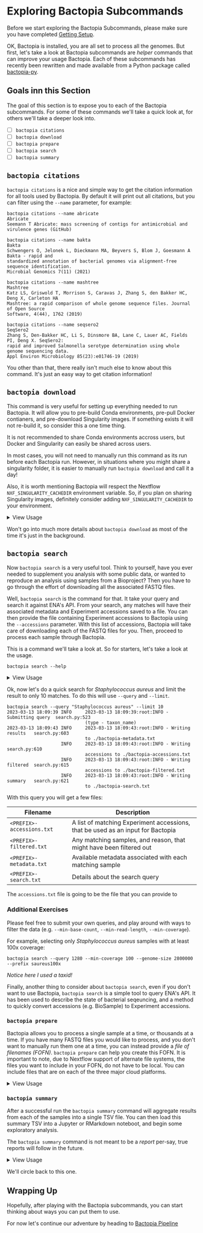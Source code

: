 # Exploring Bactopia Subcommands

Before we start exploring the Bactopia Subcommands, please make sure you have completed
[Getting Setup](/workshop/01-getting-setup.md).

OK, Bactopia is installed, you are all set to process all the genomes. But first, let's
take a look at Bactopia subcommands are *helper* commands that can improve your usage
Bactopia. Each of these subcommands has recently been rewritten and made available from
a Python package called [bactopia-py](https://github.com/bactopia/bactopia-py). 

## Goals inn this Section

The goal of this section is to expose you to each of the Bactopia subcommands. For some of
these commands we'll take a quick look at, for others we'll take a deeper look into. 

- [ ] `bactopia citations`
- [ ] `bactopia download`
- [ ] `bactopia prepare`
- [ ] `bactopia search`
- [ ] `bactopia summary`

## `bactopia citations`

`bactopia citations` is a nice and simple way to get the citation information for all tools
used by Bactopia. By default it will print out all citations, but you can filter using the
`--name` parameter, for example:

```{bash}
bactopia citations --name abricate
Abricate
Seemann T Abricate: mass screening of contigs for antimicrobial and virulence genes (GitHub)

bactopia citations --name bakta
Bakta
Schwengers O, Jelonek L, Dieckmann MA, Beyvers S, Blom J, Goesmann A Bakta - rapid and
standardized annotation of bacterial genomes via alignment-free sequence identification.
Microbial Genomics 7(11) (2021)

bactopia citations --name mashtree
Mashtree
Katz LS, Griswold T, Morrison S, Caravas J, Zhang S, den Bakker HC, Deng X, Carleton HA
Mashtree: a rapid comparison of whole genome sequence files. Journal of Open Source
Software, 4(44), 1762 (2019)

bactopia citations --name seqsero2
SeqSero2
Zhang S, Den-Bakker HC, Li S, Dinsmore BA, Lane C, Lauer AC, Fields PI, Deng X. SeqSero2:
rapid and improved Salmonella serotype determination using whole genome sequencing data.
Appl Environ Microbiology 85(23):e01746-19 (2019)
```

You other than that, there really isn't much else to know about this command. It's just an
easy way to get citation information!

## `bactopia download`

This command is very useful for setting up everything needed to run Bactopia. It will allow
you to pre-build Conda environments, pre-pull Docker contianers, and pre-download Singularity
images. If something exists it will not re-build it, so consider this a one time thing.

It is not recommended to share Conda environments accross users, but Docker and Singularity
can easily be shared across users.

In most cases, you will not need to manually run this command as its run before each Bactopia
run. However, in situations where you might share a singularity folder, it is easier to
manually run `bactopia download` and call it a day!

Also, it is worth mentioning Bactopia will respect the Nextflow `NXF_SINGULARITY_CACHEDIR`
environment variable. So, if you plan on sharing Singularity images, definitely consider
adding `NXF_SINGULARITY_CACHEDIR` to your environment.

<details>
  <summary>View Usage</summary>

  ```{bash}
  bactopia download --help

   Usage: bactopia-download [OPTIONS] [UNKNOWN]...

   Builds Bactopia environments for use with Nextflow.

  ╭─ Required Options ───────────────────────────────────────────────────────────────────────╮
  │ *  --bactopia    TEXT  Directory where Bactopia results are stored [required]            │
  ╰──────────────────────────────────────────────────────────────────────────────────────────╯
  ╭─ Build Related Options ──────────────────────────────────────────────────────────────────╮
  │ --envtype                       [conda|docker|singularity|  The type of environment to   │
  │                                 all]                        build.                       │
  │                                                             [default: conda]             │
  │ --wf                            TEXT                        Build a environment for a    │
  │                                                             the given workflow           │
  │                                                             [default: bactopia]          │
  │ --condadir                      TEXT                        Directory to create Conda    │
  │                                                             environments                 │
  │                                                             (NXF_CONDA_CACHEDIR env      │
  │                                                             variable takes precedence)   │
  │                                                             [default:                    │
  │                                                             /home/robert_petit/.bactopi… │
  │ --use_conda                                                 Use Conda for building Conda │
  │                                                             environments instead of      │
  │                                                             Mamba                        │
  │ --singularity_cache             TEXT                        Directory to download        │
  │                                                             Singularity images           │
  │                                                             (NXF_SINGULARITY_CACHEDIR    │
  │                                                             env variable takes           │
  │                                                             precedence)                  │
  │                                                             [default:                    │
  │                                                             /home/robert_petit/.bactopi… │
  │ --singularity_pull_docker_c…                                Force conversion of Docker   │
  │                                                             containers, instead          │
  │                                                             downloading Singularity      │
  │                                                             images directly              │
  │ --force_rebuild                                             Force overwrite of existing  │
  │                                                             pre-built environments.      │
  │ --max_retry                     INTEGER                     Maximum times to attempt     │
  │                                                             creating Conda environment.  │
  │                                                             (Default: 3)                 │
  ╰──────────────────────────────────────────────────────────────────────────────────────────╯
  ╭─ Additional Options ─────────────────────────────────────────────────────────────────────╮
  │ --verbose      Print debug related text.                                                 │
  │ --silent       Only critical errors will be printed.                                     │
  │ --version      Show the version and exit.                                                │
  │ --help         Show this message and exit.                                               │
  ╰──────────────────────────────────────────────────────────────────────────────────────────╯
  ╭─ Options ────────────────────────────────────────────────────────────────────────────────╮
  │ --build-all         Builds all environments for Bactopia workflows                       │
  │ --build-nfcore      Builds all nf-core related environments                              │
  ╰──────────────────────────────────────────────────────────────────────────────────────────╯
  ```
 
</details>
 
Won't go into much more details about `bactopia download` as most of the time it's just in the
background.

## `bactopia search`

Now `bactopia search` is a very useful tool. Think to yourself, have you ever needed to supplement
you analysis with some public data, or wanted to reproduce an analysis using samples from a Bioproject?
Then you have to go through the effort of downloading all the associated FASTQ files.

Well, `bactopia search` is the command for that. It take your query and search it against ENA's API.
From your search, any matches will have their associated metadata and Experiment accessions saved to
a file. You can then provide the file containing Experiment accessions to Bactopia using the
`--accessions` parameter. With this list of accessions, Bactopia will take care of downloading each of the
FASTQ files for you. Then, proceed to process each sample through Bactopia.

This is a command we'll take a look at. So for starters, let's take a look at the usage.

```{bash}
bactopia search --help
```

<details>
  <summary>View Usage</summary>

  ```{bash}
  bactopia search --help

   Usage: bactopia-search [OPTIONS]

   Query against ENA and SRA for public accessions to process with Bactopia

  ╭─ Required Options ───────────────────────────────────────────────────────────────────────╮
  │ *  --query  -q  TEXT  Taxon ID or Study, BioSample, or Run accession (can also be comma  │
  │                       separated or a file of accessions)                                 │
  │                       [required]                                                         │
  ╰──────────────────────────────────────────────────────────────────────────────────────────╯
  ╭─ Query Options ──────────────────────────────────────────────────────────────────────────╮
  │ --exact-taxon                     Exclude Taxon ID descendants                           │
  │ --limit             -l   INTEGER  Maximum number of results (per query) to return        │
  │                                   [default: 1000000]                                     │
  │ --accession-limit   -al  INTEGER  Maximum number of accessions to query at once          │
  │                                   [default: 5000]                                        │
  │ --biosample-subset       INTEGER  If a BioSample has multiple Experiments, maximum       │
  │                                   number to randomly select (0 = disabled)               │
  │                                   [default: 0]                                           │
  ╰──────────────────────────────────────────────────────────────────────────────────────────╯
  ╭─ Filtering Options ──────────────────────────────────────────────────────────────────────╮
  │ --min-base-count   -mbc  INTEGER  Filters samples based on minimum base pair count (0 =  │
  │                                   disabled)                                              │
  │                                   [default: 0]                                           │
  │ --min-read-length  -mrl  INTEGER  Filters samples based on minimum mean read length (0 = │
  │                                   disabled)                                              │
  │                                   [default: 0]                                           │
  │ --min-coverage     -mc   INTEGER  Filter samples based on minimum coverage (requires     │
  │                                   --genome_size, 0 = disabled)                           │
  │                                   [default: 0]                                           │
  ╰──────────────────────────────────────────────────────────────────────────────────────────╯
  ╭─ Additional Options ─────────────────────────────────────────────────────────────────────╮
  │ --genome-size  -gsize  INTEGER  Genome size to be used for all samples, and for          │
  │                                 calculating min coverage                                 │
  │                                 [default: 0]                                             │
  │ --outdir       -o      TEXT     Directory to write output [default: ./]                  │
  │ --prefix       -p      TEXT     Prefix to use for output file names [default: bactopia]  │
  │ --force                         Overwrite existing reports                               │
  │ --verbose                       Increase the verbosity of output                         │
  │ --silent                        Only critical errors will be printed                     │
  │ --version      -V               Show the version and exit.                               │
  │ --help                          Show this message and exit.                              │
  ╰──────────────────────────────────────────────────────────────────────────────────────────╯
  ```

</details>

Ok, now let's do a quick search for *Staphylococcus aureus* and limit the result to only 10 matches.
To do this will use `--query` and `--limit`.

```{bash}
bactopia search --query "Staphylococcus aureus" --limit 10
2023-03-13 18:09:39 INFO     2023-03-13 18:09:39:root:INFO - Submitting query  search.py:523
                             (type - taxon_name)
2023-03-13 18:09:43 INFO     2023-03-13 18:09:43:root:INFO - Writing results   search.py:603
                             to ./bactopia-metadata.txt
                    INFO     2023-03-13 18:09:43:root:INFO - Writing           search.py:610
                             accessions to ./bactopia-accessions.txt
                    INFO     2023-03-13 18:09:43:root:INFO - Writing filtered  search.py:615
                             accessions to ./bactopia-filtered.txt
                    INFO     2023-03-13 18:09:43:root:INFO - Writing summary   search.py:621
                             to ./bactopia-search.txt
```

With this query you will get a few files:

| Filename                  | Description                                                                     |
|---------------------------|---------------------------------------------------------------------------------|
| `<PREFIX>-accessions.txt` | A list of matching Experiment accessions, that be used as an input for Bactopia |
| `<PREFIX>-filtered.txt`   | Any matching samples, and reason, that might have been filtered out             |
| `<PREFIX>-metadata.txt`   | Available metadata associated with each matching sample                         |
| `<PREFIX>-search.txt`     | Details about the search query                                                  |

The `accessions.txt` file is going to be the file that you can provide to 

### Additional Exercises

Please feel free to submit your own queries, and play around with ways to filter the data
(e.g. `--min-base-count`, `--min-read-length`, `--min-coverage`).

For example, selecting only *Staphylococcus aureus* samples with at least 100x coverage:

```{bash}
bactopia search --query 1280 --min-coverage 100 --genome-size 2800000 --prefix saureus100x
```

*Notice here I used a taxid!*

Finally, another thing to consider about `bactopia search`, even if you don't want to use Bactopia, `bactopia search`
is a simple tool to query ENA's API. It has been used to describe the state of bacterial seqeuncing, and a
method to quickly convert accessions (e.g. BioSample) to Experiment accessions.


### `bactopia prepare`

Bactopia allows you to process a single sample at a time, or thousands at a time. If you have
many FASTQ files you would like to process, and you don't want to manually run them one at a
time, you can instead provide a *file of filenames (FOFN)*. `bactopia prepare` can help you
create this FOFN. It is important to note, due to Nextflow support of alternate file systems,
the files you want to include in your FOFN, do not have to be local. You can include files
that are on each of the three major cloud platforms.

<details>
  <summary>View Usage</summary>

  ```{bash}
  bactopia prepare --help

   Usage: bactopia-prepare [OPTIONS]

   Create a 'file of filenames' (FOFN) of samples to be processed by Bactopia

  ╭─ Required Options ───────────────────────────────────────────────────────────────────────╮
  │ *  --path  -p  TEXT  Directory where FASTQ files are stored [required]                   │
  ╰──────────────────────────────────────────────────────────────────────────────────────────╯
  ╭─ Matching Options ───────────────────────────────────────────────────────────────────────╮
  │ --assembly-ext     -a  TEXT  Extension of the FASTA assemblies [default: .fna.gz]        │
  │ --fastq-ext        -f  TEXT  Extension of the FASTQs [default: .fastq.gz]                │
  │ --fastq-separator      TEXT  Split FASTQ name on the last occurrence of the separator    │
  │                              [default: _]                                                │
  │ --pe1-pattern          TEXT  Designates difference first set of paired-end reads         │
  │                              [default: [Aa]|[Rr]1|1]                                     │
  │ --pe2-pattern          TEXT  Designates difference second set of paired-end reads        │
  │                              [default: [Bb]|[Rr]2|2]                                     │
  │ --merge                      Flag samples with multiple read sets to be merged by        │
  │                              Bactopia                                                    │
  │ --ont                        Single-end reads should be treated as Oxford Nanopore reads │
  │ --recursive        -r        Directories will be traversed recursively                   │
  │ --prefix               TEXT  Prefix to add to the path                                   │
  ╰──────────────────────────────────────────────────────────────────────────────────────────╯
  ╭─ Sample Information Options ─────────────────────────────────────────────────────────────╮
  │ --metadata             TEXT     Metadata per sample with genome size and species         │
  │                                 information                                              │
  │ --genome-size  -gsize  INTEGER  Genome size to use for all samples                       │
  │ --species      -s      TEXT     Species to use for all samples (If available, can be     │
  │                                 used to determine genome size)                           │
  │ --taxid                TEXT     Use the genome size of the Taxon ID for all samples      │
  ╰──────────────────────────────────────────────────────────────────────────────────────────╯
  ╭─ Additional Options ─────────────────────────────────────────────────────────────────────╮
  │ --examples        Print example usage                                                    │
  │ --verbose         Increase the verbosity of output                                       │
  │ --silent          Only critical errors will be printed                                   │
  │ --version   -V    Show the version and exit.                                             │
  │ --help            Show this message and exit.                                            │
  ╰──────────────────────────────────────────────────────────────────────────────────────────╯
  ```

</details>

### `bactopia summary`

After a successful run the `bactopia summary` command will aggregate results from each of the
samples into a single TSV file. You can then load this summary TSV into a Jupyter or RMarkdown
noteboot, and begin some exploratory analysis.

The `bactopia summary` command is not meant to be a *report* per-say, true reports will follow
in the future.

<details>
  <summary>View Usage</summary>

  ```{bash}
  bactopia summary --help

   Usage: bactopia-summary [OPTIONS]

   Generate a summary table from the Bactopia results.

  ╭─ Required Options ───────────────────────────────────────────────────────────────────────╮
  │ *  --bactopia  -b  TEXT  Directory where Bactopia results are stored [required]          │
  ╰──────────────────────────────────────────────────────────────────────────────────────────╯
  ╭─ Gold Cutoffs ───────────────────────────────────────────────────────────────────────────╮
  │ --gold-coverage     -gcov      INTEGER  Minimum amount of coverage required for Gold     │
  │                                         status                                           │
  │                                         [default: 100]                                   │
  │ --gold-quality      -gqual     INTEGER  Minimum per-read mean quality score required for │
  │                                         Gold status                                      │
  │                                         [default: 30]                                    │
  │ --gold-read-length  -glen      INTEGER  Minimum mean read length required for Gold       │
  │                                         status                                           │
  │                                         [default: 95]                                    │
  │ --gold-contigs      -gcontigs  INTEGER  Maximum contig count required for Gold status    │
  │                                         [default: 100]                                   │
  ╰──────────────────────────────────────────────────────────────────────────────────────────╯
  ╭─ Silver Cutoffs ─────────────────────────────────────────────────────────────────────────╮
  │ --silver-coverage     -scov      INTEGER  Minimum amount of coverage required for Silver │
  │                                           status                                         │
  │                                           [default: 50]                                  │
  │ --silver-quality      -squal     INTEGER  Minimum per-read mean quality score required   │
  │                                           for Silver status                              │
  │                                           [default: 20]                                  │
  │ --silver-read-length  -slen      INTEGER  Minimum mean read length required for Silver   │
  │                                           status                                         │
  │                                           [default: 75]                                  │
  │ --silver-contigs      -scontigs  INTEGER  Maximum contig count required for Silver       │
  │                                           status                                         │
  │                                           [default: 200]                                 │
  ╰──────────────────────────────────────────────────────────────────────────────────────────╯
  ╭─ Fail Cutoffs ───────────────────────────────────────────────────────────────────────────╮
  │ --min-coverage        -mincov   INTEGER  Minimum amount of coverage required to pass     │
  │                                          [default: 20]                                   │
  │ --min-quality         -minqual  INTEGER  Minimum per-read mean quality score required to │
  │                                          pass                                            │
  │                                          [default: 12]                                   │
  │ --min-read-length     -minlen   INTEGER  Minimum mean read length required to pass       │
  │                                          [default: 49]                                   │
  │ --max-contigs                   INTEGER  Maximum contig count required to pass           │
  │                                          [default: 500]                                  │
  │ --min-assembled-size            INTEGER  Minimum assembled genome size                   │
  │ --max-assembled-size            INTEGER  Maximum assembled genome size                   │
  ╰──────────────────────────────────────────────────────────────────────────────────────────╯
  ╭─ Additional Options ─────────────────────────────────────────────────────────────────────╮
  │ --outdir   -o  PATH  Directory to write output [default: ./]                             │
  │ --prefix   -p  TEXT  Prefix to use for output files [default: bactopia]                  │
  │ --force              Overwrite existing reports                                          │
  │ --verbose            Increase the verbosity of output                                    │
  │ --silent             Only critical errors will be printed                                │
  │ --version  -V        Show the version and exit.                                          │
  │ --help               Show this message and exit.                                         │
  ╰──────────────────────────────────────────────────────────────────────────────────────────╯
  ```

</details>

We'll circle back to this one.

## Wrapping Up

Hopefully, after playing with the Bactopia subcommands, you can start thinking about ways you
can put them to use. 

For now let's continue our adventure by heading to [Bactopia Pipeline](/workshop/03-bactopia.md)

